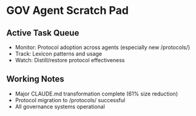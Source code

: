 # GOV Agent Scratch Pad

## Active Task Queue
- Monitor: Protocol adoption across agents (especially new /protocols/)
- Track: Lexicon patterns and usage
- Watch: Distill/restore protocol effectiveness

## Working Notes
- Major CLAUDE.md transformation complete (61% size reduction)
- Protocol migration to /protocols/ successful
- All governance systems operational